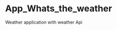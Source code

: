 # App_Whats_the_weather
Weather application with weather  Api   












































































  
















